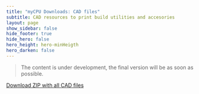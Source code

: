 ```yaml
---
title: "myCPU Downloads: CAD files"
subtitle: CAD resources to print build utilities and accesories
layout: page
show_sidebar: false
hide_footer: true
hide_hero: false
hero_height: hero-minHeigth
hero_darken: false
---
```

> The content is under development, the final version will be as soon as possible.

<a class="button is-primary is-light" href="{{ site.baseurl }}/downloads/cad/mycpu_cad.zip">Download ZIP with all CAD files</a>